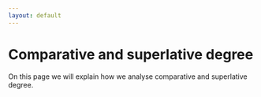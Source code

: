 ```yaml
---
layout: default
---
```

# Comparative and superlative degree

On this page we will explain how we analyse comparative and superlative degree.
